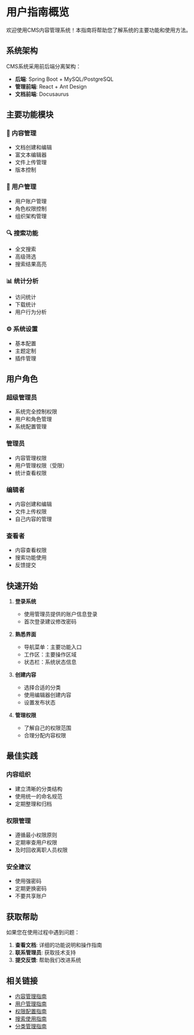 # 用户指南概览

欢迎使用CMS内容管理系统！本指南将帮助您了解系统的主要功能和使用方法。

## 系统架构

CMS系统采用前后端分离架构：

- **后端**: Spring Boot + MySQL/PostgreSQL
- **管理前端**: React + Ant Design
- **文档前端**: Docusaurus

## 主要功能模块

### 📝 内容管理
- 文档创建和编辑
- 富文本编辑器
- 文件上传管理
- 版本控制

### 👥 用户管理
- 用户账户管理
- 角色权限控制
- 组织架构管理

### 🔍 搜索功能
- 全文搜索
- 高级筛选
- 搜索结果高亮

### 📊 统计分析
- 访问统计
- 下载统计
- 用户行为分析

### ⚙️ 系统设置
- 基本配置
- 主题定制
- 插件管理

## 用户角色

### 超级管理员
- 系统完全控制权限
- 用户和角色管理
- 系统配置管理

### 管理员
- 内容管理权限
- 用户管理权限（受限）
- 统计查看权限

### 编辑者
- 内容创建和编辑
- 文件上传权限
- 自己内容的管理

### 查看者
- 内容查看权限
- 搜索功能使用
- 反馈提交

## 快速开始

1. **登录系统**
   - 使用管理员提供的账户信息登录
   - 首次登录建议修改密码

2. **熟悉界面**
   - 导航菜单：主要功能入口
   - 工作区：主要操作区域
   - 状态栏：系统状态信息

3. **创建内容**
   - 选择合适的分类
   - 使用编辑器创建内容
   - 设置发布状态

4. **管理权限**
   - 了解自己的权限范围
   - 合理分配内容权限

## 最佳实践

### 内容组织
- 建立清晰的分类结构
- 使用统一的命名规范
- 定期整理和归档

### 权限管理
- 遵循最小权限原则
- 定期审查用户权限
- 及时回收离职人员权限

### 安全建议
- 使用强密码
- 定期更换密码
- 不要共享账户

## 获取帮助

如果您在使用过程中遇到问题：

1. **查看文档**: 详细的功能说明和操作指南
2. **联系管理员**: 获取技术支持
3. **提交反馈**: 帮助我们改进系统

## 相关链接

- [内容管理指南](./content-management.md)
- [用户管理指南](./user-management.md)
- [权限配置指南](./permissions.md)
- [搜索使用指南](./search.md)
- [分类管理指南](./categories.md)